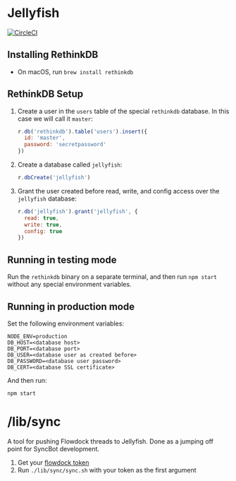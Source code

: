 Jellyfish
=========

[![CircleCI](https://circleci.com/gh/resin-io/jellyfish/tree/master.svg?style=svg&circle-token=a2fd174edea733705e39a120177472b9c949cc5b)](https://circleci.com/gh/resin-io/jellyfish/tree/master)

Installing RethinkDB
--------------------

- On macOS, run `brew install rethinkdb`

RethinkDB Setup
---------------

1. Create a user in the `users` table of the special `rethinkdb` database. In
   this case we will call it `master`:

    ```js
    r.db('rethinkdb').table('users').insert({
      id: 'master',
      password: 'secretpassword'
    })
    ```

2. Create a database called `jellyfish`:

    ```js
    r.dbCreate('jellyfish')
    ```

2. Grant the user created before read, write, and config access over the
   `jellyfish` database:

    ```js
    r.db('jellyfish').grant('jellyfish', {
      read: true,
      write: true,
      config: true
    })
    ```

Running in testing mode
-----------------------

Run the `rethinkdb` binary on a separate terminal, and then run `npm start`
without any special environment variables.

Running in production mode
--------------------------

Set the following environment variables:

```
NODE_ENV=production
DB_HOST=<database host>
DB_PORT=<database port>
DB_USER=<database user as created before>
DB_PASSWORD=<database user password>
DB_CERT=<database SSL certificate>
```

And then run:

```sh
npm start
```

/lib/sync
==

A tool for pushing Flowdock threads to Jellyfish.  Done as a jumping off point
for SyncBot development.

1) Get your [flowdock token](https://www.flowdock.com/account/tokens)
2) Run `./lib/sync/sync.sh` with your token as the first argument
